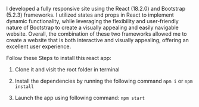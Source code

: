 I developed a fully responsive site using the React (18.2.0) and Bootstrap (5.2.3) frameworks. I utilized states and props in React to implement dynamic functionality, while leveraging the flexibility and user-friendly nature of Bootstrap to create a visually appealing and easily navigable website. Overall, the combination of these two frameworks allowed me to create a website that is both interactive and visually appealing, offering an excellent user experience.

Follow these Steps to install this react app:

1) Clone it and visit the root folder in terminal

2) Install the dependencies by running the following command
`npm i`
or
`npm install`

3) Launch the app using following command: 
`npm start`
